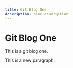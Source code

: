 ```yaml
---
title: Git Blog One
description: some description
---
```


# Git Blog One

This is a git blog one.  

This is a new paragraph.